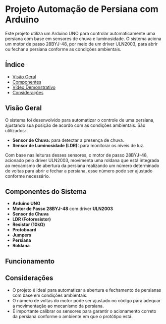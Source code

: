 # Projeto Automação de Persiana com Arduino

Este projeto utiliza um Arduino UNO para controlar automaticamente uma persiana com base em sensores de chuva e luminosidade. O sistema aciona um motor de passo 28BYJ-48, por meio de um driver ULN2003, para abrir ou fechar a persiana conforme as condições ambientais.

## Índice

- [Visão Geral](#visão-geral)
- [Componentes](#componentes-do-sistema)
- [Vídeo Demonstrativo](#funcionamento)
- [Considerações](#considerações)

## Visão Geral

O sistema foi desenvolvido para automatizar o controle de uma persiana, ajustando sua posição de acordo com as condições ambientais. São utilizados:
- **Sensor de Chuva:** para detectar a presença de chuva.
- **Sensor de Luminosidade (LDR):** para monitorar os níveis de luz.

Com base nas leituras desses sensores, o motor de passo 28BYJ-48, acionado pelo driver ULN2003, movimenta uma roldana que está integrada ao mecanismo de abertura da persiana realizando um número determinado de voltas para abrir e fechar a persiana, esse número pode ser ajustado conforme necessário.

## Componentes do Sistema

- **Arduino UNO**
- **Motor de Passo 28BYJ-48** com driver **ULN2003**
- **Sensor de Chuva**
- **LDR (Fotoresistor)**
- **Resistor (10kΩ)**
- **Protoboard**
- **Jumpers**
- **Persiana**
- **Roldana**
## Funcionamento


## Considerações

- O projeto é ideal para automatizar a abertura e fechamento de persianas com base em condições ambientais.
- O número de voltas do motor pode ser ajustado no código para adequar a movimentação ao mecanismo da persiana.
- É importante calibrar os sensores para garantir o acionamento correto da persiana conforme o ambiente em que o protótipo está.
